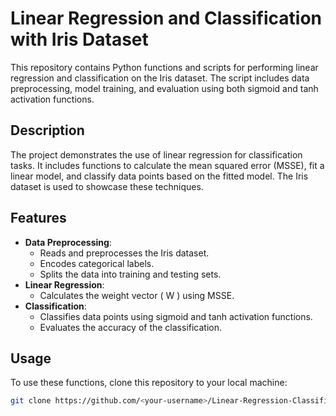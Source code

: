 # Linear Regression and Classification with Iris Dataset

This repository contains Python functions and scripts for performing linear regression and classification on the Iris dataset. The script includes data preprocessing, model training, and evaluation using both sigmoid and tanh activation functions.

## Description

The project demonstrates the use of linear regression for classification tasks. It includes functions to calculate the mean squared error (MSSE), fit a linear model, and classify data points based on the fitted model. The Iris dataset is used to showcase these techniques.

## Features

- **Data Preprocessing**:
  - Reads and preprocesses the Iris dataset.
  - Encodes categorical labels.
  - Splits the data into training and testing sets.
- **Linear Regression**:
  - Calculates the weight vector \( W \) using MSSE.
- **Classification**:
  - Classifies data points using sigmoid and tanh activation functions.
  - Evaluates the accuracy of the classification.

## Usage

To use these functions, clone this repository to your local machine:

```sh
git clone https://github.com/<your-username>/Linear-Regression-Classification-Iris.git
